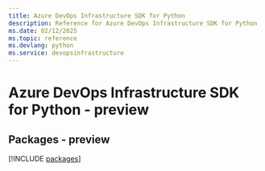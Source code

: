 ```yaml
---
title: Azure DevOps Infrastructure SDK for Python
description: Reference for Azure DevOps Infrastructure SDK for Python
ms.date: 02/12/2025
ms.topic: reference
ms.devlang: python
ms.service: devopsinfrastructure
---
```

# Azure DevOps Infrastructure SDK for Python - preview
## Packages - preview
[!INCLUDE [packages](devops-infrastructure-index.md)]
